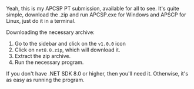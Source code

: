 Yeah, this is my APCSP PT submission, available for all to see.
It's quite simple, download the .zip and run APCSP.exe for Windows and APSCP for Linux, just do it in a terminal.

Downloading the necessary archive:
1. Go to the sidebar and click on the `v1.0.0` icon
2. Click on `net8.0.zip`, which will download it.
3. Extract the zip archive.
4. Run the necessary program.

If you don't have .NET SDK 8.0 or higher, then you'll need it. Otherwise, it's as easy as running the program.
